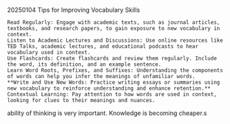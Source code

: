 20250104
Tips for Improving Vocabulary Skills

    Read Regularly: Engage with academic texts, such as journal articles, textbooks, and research papers, to gain exposure to new vocabulary in context.
    Listen to Academic Lectures and Discussions: Use online resources like TED Talks, academic lectures, and educational podcasts to hear vocabulary used in context.
    Use Flashcards: Create flashcards and review them regularly. Include the word, its definition, and an example sentence.
    Learn Word Roots, Prefixes, and Suffixes: Understanding the components of words can help you infer the meanings of unfamiliar words.
    **Write and Use New Words: Practice writing essays or summaries using new vocabulary to reinforce understanding and enhance retention.**
    Contextual Learning: Pay attention to how words are used in context, looking for clues to their meanings and nuances.
    

ability of thinking is very important. Knowledge is becoming cheaper.s

